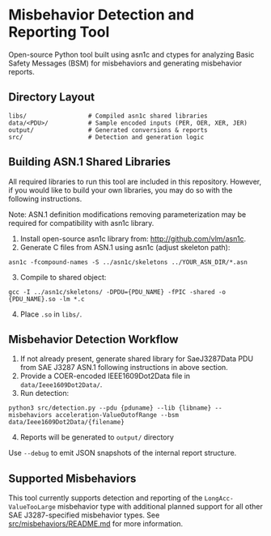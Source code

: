 # Misbehavior Detection and Reporting Tool

Open-source Python tool built using asn1c and ctypes for analyzing Basic Safety Messages (BSM) for misbehaviors and generating misbehavior reports.


## Directory Layout

```
libs/                 # Compiled asn1c shared libraries 
data/<PDU>/           # Sample encoded inputs (PER, OER, XER, JER)
output/               # Generated conversions & reports
src/                  # Detection and generation logic
```

## Building ASN.1 Shared Libraries

All required libraries to run this tool are included in this repository. However, if you would like to build your own libraries, you may do so with the following instructions. 

Note: ASN.1 definition modifications removing parameterization may be required for compatibility with asn1c library.

1. Install open-source asn1c library from: http://github.com/vlm/asn1c.
2. Generate C files from ASN.1 using asn1c (adjust skeleton path):
```
asn1c -fcompound-names -S ../asn1c/skeletons ../YOUR_ASN_DIR/*.asn
```
3. Compile to shared object:
```
gcc -I ../asn1c/skeletons/ -DPDU={PDU_NAME} -fPIC -shared -o {PDU_NAME}.so -lm *.c
```
4. Place `.so` in `libs/`.


## Misbehavior Detection Workflow

1. If not already present, generate shared library for SaeJ3287Data PDU from SAE J3287 ASN.1 following instructions in above section.
2. Provide a COER-encoded IEEE1609Dot2Data file in `data/Ieee1609Dot2Data/`.
3. Run detection:
```
python3 src/detection.py --pdu {pduname} --lib {libname} --misbehaviors acceleration-ValueOutofRange --bsm data/Ieee1609Dot2Data/{filename}
```
4. Reports will be generated to `output/` directory

Use `--debug` to emit JSON snapshots of the internal report structure.

## Supported Misbehaviors 

This tool currently supports detection and reporting of the `LongAcc-ValueTooLarge` misbehavior type with additional planned support for all other SAE J3287-specified misbehavior types. See [src/misbehaviors/README.md](src/misbehaviors/README.md) for more information.